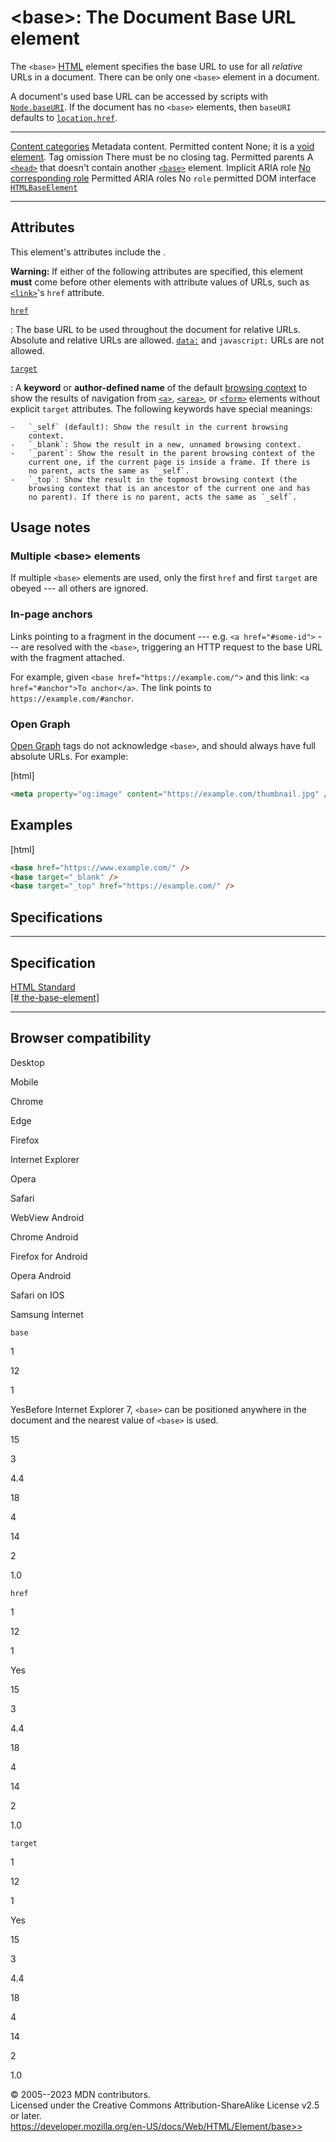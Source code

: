 \<base\>: The Document Base URL element
=======================================

The `<base>` [HTML](../index) element specifies the base URL to use for
all *relative* URLs in a document. There can be only one `<base>`
element in a document.

A document\'s used base URL can be accessed by scripts with
[`Node.baseURI`](https://developer.mozilla.org/en-US/docs/Web/API/Node/baseURI).
If the document has no `<base>` elements, then `baseURI` defaults to
[`location.href`](https://developer.mozilla.org/en-US/docs/Web/API/Location/href).

  --------------------------------------------- -----------------------------------------------------------------------------------------------
  [Content categories](../content_categories)   Metadata content.
  Permitted content                             None; it is a [void element](https://developer.mozilla.org/en-US/docs/Glossary/Void_element).
  Tag omission                                  There must be no closing tag.
  Permitted parents                             A [`<head>`](head) that doesn\'t contain another [`<base>`](base) element.
  Implicit ARIA role                            [No corresponding role](https://www.w3.org/TR/html-aria/#dfn-no-corresponding-role)
  Permitted ARIA roles                          No `role` permitted
  DOM interface                                 [`HTMLBaseElement`](https://developer.mozilla.org/en-US/docs/Web/API/HTMLBaseElement)
  --------------------------------------------- -----------------------------------------------------------------------------------------------

Attributes
----------

This element\'s attributes include the [](_Resources/Markup%20And%20Styling/html/global_attributes/index.md).

**Warning:** If either of the following attributes are specified, this
element **must** come before other elements with attribute values of
URLs, such as [`<link>`](link)\'s `href` attribute.

[`href`](#href)

:   The base URL to be used throughout the document for relative URLs.
    Absolute and relative URLs are allowed.
    [`data:`](https://developer.mozilla.org/en-US/docs/Web/HTTP/Basics_of_HTTP/Data_URLs)
    and `javascript:` URLs are not allowed.

[`target`](#target)

:   A **keyword** or **author-defined name** of the default [browsing
    context](https://developer.mozilla.org/en-US/docs/Glossary/Browsing_context)
    to show the results of navigation from [`<a>`](a), [`<area>`](area),
    or [`<form>`](form) elements without explicit `target` attributes.
    The following keywords have special meanings:

    -   `_self` (default): Show the result in the current browsing
        context.
    -   `_blank`: Show the result in a new, unnamed browsing context.
    -   `_parent`: Show the result in the parent browsing context of the
        current one, if the current page is inside a frame. If there is
        no parent, acts the same as `_self`.
    -   `_top`: Show the result in the topmost browsing context (the
        browsing context that is an ancestor of the current one and has
        no parent). If there is no parent, acts the same as `_self`.

Usage notes
-----------

### Multiple \<base\> elements

If multiple `<base>` elements are used, only the first `href` and first
`target` are obeyed --- all others are ignored.

### In-page anchors

Links pointing to a fragment in the document --- e.g.
`<a href="#some-id">` --- are resolved with the `<base>`, triggering an
HTTP request to the base URL with the fragment attached.

For example, given `<base href="https://example.com/">` and this link:
`<a href="#anchor">To anchor</a>`. The link points to
`https://example.com/#anchor`.

### Open Graph

[Open Graph](https://ogp.me/) tags do not acknowledge `<base>`, and
should always have full absolute URLs. For example:

[html]

```html
<meta property="og:image" content="https://example.com/thumbnail.jpg" />
```

Examples
--------

[html]

```html
<base href="https://www.example.com/" />
<base target="_blank" />
<base target="_top" href="https://example.com/" />
```

Specifications
--------------

  ----------------------------------------------------------------------------------------------------

Specification
  ----------------------------------------------------------------------------------------------------

  [HTML Standard\
  [\#
  the-base-element]](https://html.spec.whatwg.org/multipage/semantics.html#the-base-element)

  ----------------------------------------------------------------------------------------------------

Browser compatibility
---------------------

Desktop

Mobile

Chrome

Edge

Firefox

Internet Explorer

Opera

Safari

WebView Android

Chrome Android

Firefox for Android

Opera Android

Safari on IOS

Samsung Internet

`base`

1

12

1

YesBefore Internet Explorer 7, `<base>` can be positioned anywhere in
the document and the nearest value of `<base>` is used.

15

3

4.4

18

4

14

2

1.0

`href`

1

12

1

Yes

15

3

4.4

18

4

14

2

1.0

`target`

1

12

1

Yes

15

3

4.4

18

4

14

2

1.0

© 2005--2023 MDN contributors.\
Licensed under the Creative Commons Attribution-ShareAlike License v2.5
or later.\
https://developer.mozilla.org/en-US/docs/Web/HTML/Element/base>>
